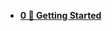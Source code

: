 <!-- markdownlint-disable first-line-heading -->

- [**0 🌱 Getting Started**](0-Getting-Started/ "🌱 Getting Started")

